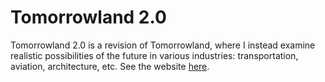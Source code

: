 # Tomorrowland 2.0

Tomorrowland 2.0 is a revision of Tomorrowland, where I instead examine realistic possibilities of the future in various industries: transportation, aviation, architecture, etc. See the website [here](https://thearchitectsnotebook.github.io/tomorrowlandofficial/).
